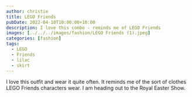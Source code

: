 ```yaml
---
author: christie
title: LEGO Friends
pubDate: 2022-04-10T10:00:00+10:00
description: I love this combo - reminds me of LEGO Friends
images: [../../../images/fashion/LEGO Friends (1).jpeg]
categories: [fashion]
tags:
  - LEGO
  - Friends
  - lilac
  - skirt
---
```


I love this outfit and wear it quite often. It reminds me of the sort of
clothes LEGO Friends characters wear. I am heading out to the Royal Easter Show.
